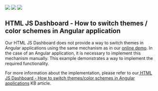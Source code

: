 <!-- default badges list -->
![](https://img.shields.io/endpoint?url=https://codecentral.devexpress.com/api/v1/VersionRange/186794623/18.2.8%2B)
[![](https://img.shields.io/badge/Open_in_DevExpress_Support_Center-FF7200?style=flat-square&logo=DevExpress&logoColor=white)](https://supportcenter.devexpress.com/ticket/details/T828717)
[![](https://img.shields.io/badge/📖_How_to_use_DevExpress_Examples-e9f6fc?style=flat-square)](https://docs.devexpress.com/GeneralInformation/403183)
<!-- default badges end -->
## HTML JS Dashboard - How to switch themes / color schemes in Angular application

Our HTML JS Dashboard does not provide a way to switch themes in Angular applications using the same mechanism as in our [online demo](https://demos.devexpress.com/Dashboard/). In the case of an Angular application, it is necessary to implement this mechanism manually. This example demonstrates a way to implement the required functionality.

For more information about the implementation, please refer to our[ HTML JS Dashboard - How to switch themes/color schemes in Angular applications](https://www.devexpress.com/Support/Center/Question/Details/T741077/html-js-dashboard-how-to-switch-themes-color-schemes-in-angular-applications) KB article.  
